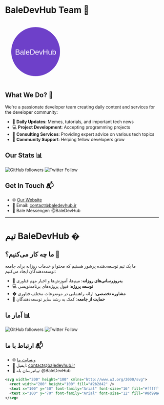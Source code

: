# BaleDevHub Team 🚀

<svg width="200" height="200" xmlns="http://www.w3.org/2000/svg">
  <circle cx="100" cy="100" r="80" fill="#6e40c9" />
  <text x="100" y="110" font-family="Arial" font-size="24" fill="white" text-anchor="middle">BaleDevHub</text>
</svg>

## What We Do? 🌟

We're a passionate developer team creating daily content and services for the developer community:

- 📅 **Daily Updates**: Memes, tutorials, and important tech news
- 💻 **Project Development**: Accepting programming projects
- 🧠 **Consulting Services**: Providing expert advice on various tech topics
- 🤝 **Community Support**: Helping fellow developers grow

## Our Stats 📊

![GitHub followers](https://img.shields.io/github/followers/baledevhub?label=Follow%20Us&style=social)
![Twitter Follow](https://img.shields.io/twitter/follow/baledevhub?style=social)

## Get In Touch 📬

- 🌐 [Our Website](https://baledevhub.ir)
- 📧 Email: contact@baledevhub.ir
- 💬 Bale Messenger: @BaleDevHub

---

# تیم BaleDevHub �

## ما چه کار می‌کنیم؟ 🌟

ما یک تیم توسعه‌دهنده پرشور هستیم که محتوا و خدمات روزانه برای جامعه توسعه‌دهندگان ایجاد می‌کنیم:

- 📅 **به‌روزرسانی‌های روزانه**: میم‌ها، آموزش‌ها و اخبار مهم فناوری
- 💻 **توسعه پروژه**: قبول پروژه‌های برنامه‌نویسی
- � **مشاوره تخصصی**: ارائه راهنمایی در موضوعات مختلف فناوری
- 🤝 **حمایت از جامعه**: کمک به رشد سایر توسعه‌دهندگان

## آمار ما 📊

![GitHub followers](https://img.shields.io/github/followers/baledevhub?label=ما%20را%20دنبال%20کنید&style=social)
![Twitter Follow](https://img.shields.io/twitter/follow/baledevhub?style=social)

## ارتباط با ما 📬

- 🌐 [وبسایت ما](https://baledevhub.ir)
- 📧 ایمیل: contact@baledevhub.ir
- 💬 پیام‌رسان بله: @BaleDevHub

```svg
<svg width="200" height="100" xmlns="http://www.w3.org/2000/svg">
  <rect width="200" height="100" fill="#2b2d42" />
  <text x="100" y="50" font-family="Arial" font-size="16" fill="#ffffff" text-anchor="middle">به تیم BaleDevHub خوش آمدید</text>
  <text x="100" y="70" font-family="Arial" font-size="12" fill="#8d99ae" text-anchor="middle">جامعه توسعه‌دهندگان ایرانی</text>
</svg>
```
